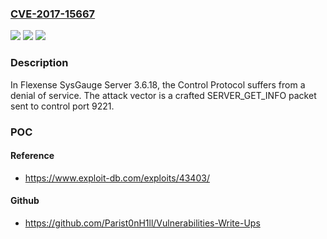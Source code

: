 ### [CVE-2017-15667](https://cve.mitre.org/cgi-bin/cvename.cgi?name=CVE-2017-15667)
![](https://img.shields.io/static/v1?label=Product&message=n%2Fa&color=blue)
![](https://img.shields.io/static/v1?label=Version&message=n%2Fa&color=blue)
![](https://img.shields.io/static/v1?label=Vulnerability&message=n%2Fa&color=brighgreen)

### Description

In Flexense SysGauge Server 3.6.18, the Control Protocol suffers from a denial of service. The attack vector is a crafted SERVER_GET_INFO packet sent to control port 9221.

### POC

#### Reference
- https://www.exploit-db.com/exploits/43403/

#### Github
- https://github.com/Parist0nH1ll/Vulnerabilities-Write-Ups


